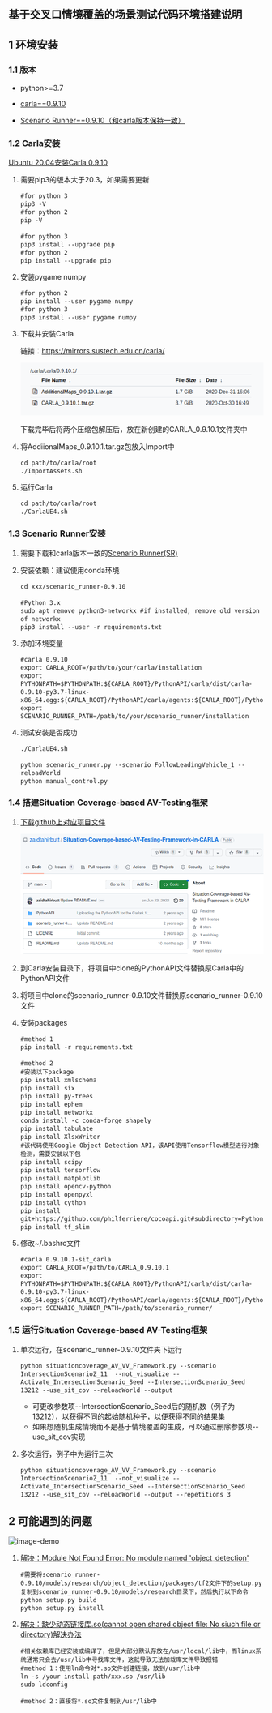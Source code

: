 ## 基于交叉口情境覆盖的场景测试代码环境搭建说明

## 1 环境安装

### 1.1 版本

- python>=3.7

- [carla==0.9.10](https://mirrors.sustech.edu.cn/carla/ )
- [Scenario Runner==0.9.10（和carla版本保持一致）](https://link.zhihu.com/?target=https%3A//github.com/carla-simulator/scenario_runner/releases)

### 1.2 Carla安装

[Ubuntu 20.04安装Carla 0.9.10](https://blog.csdn.net/weixin_43149506/article/details/126337966)

1. 需要pip3的版本大于20.3，如果需要更新

   ```shell
   #for python 3
   pip3 -V
   #for python 2
   pip -V
   
   #for python 3
   pip3 install --upgrade pip
   #for python 2
   pip install --upgrade pip
   ```

2. 安装pygame numpy

   ```shell
   #for python 2
   pip install --user pygame numpy
   #for python 3
   pip3 install --user pygame numpy
   ```

3. 下载并安装Carla

   链接：https://mirrors.sustech.edu.cn/carla/

   ![image-20230410143344448](http://github.com/initiative416/SituationCoverageTest/raw/main/image-20230410143344448.png)

   下载完毕后将两个压缩包解压后，放在新创建的CARLA_0.9.10.1文件夹中

4. 将AddiionalMaps_0.9.10.1.tar.gz包放入Import中

   ```shell
   cd path/to/carla/root
   ./ImportAssets.sh
   ```

5. 运行Carla

   ```shell
   cd path/to/carla/root
   ./CarlaUE4.sh
   ```

### 1.3 Scenario Runner安装

1. 需要下载和carla版本一致的[Scenario Runner(SR)](https://link.zhihu.com/?target=https%3A//github.com/carla-simulator/scenario_runner/releases)

2. 安装依赖：建议使用conda环境

   ```shell
   cd xxx/scenario_runner-0.9.10
   
   #Python 3.x
   sudo apt remove python3-networkx #if installed, remove old version of networkx
   pip3 install --user -r requirements.txt
   ```

3. 添加环境变量

   ```shell
   #carla 0.9.10
   export CARLA_ROOT=/path/to/your/carla/installation
   export PYTHONPATH=$PYTHONPATH:${CARLA_ROOT}/PythonAPI/carla/dist/carla-0.9.10-py3.7-linux-x86_64.egg:${CARLA_ROOT}/PythonAPI/carla/agents:${CARLA_ROOT}/PythonAPI/carla
   export SCENARIO_RUNNER_PATH=/path/to/your/scenario_runner/installation
   ```

4. 测试安装是否成功

   ```shell
   ./CarlaUE4.sh
   
   python scenario_runner.py --scenario FollowLeadingVehicle_1 --reloadWorld
   python manual_control.py
   ```

### 1.4 搭建Situation Coverage-based AV-Testing框架

1. [下载github上对应项目文件](https://github.com/zaidtahirbutt/Situation-Coverage-based-AV-Testing-Framework-in-CARLA)

   ![image-20230410144902547](http://github.com/initiative416/SituationCoverageTest/raw/main/image-20230410144902547.png)

2. 到Carla安装目录下，将项目中clone的PythonAPI文件替换原Carla中的PythonAPI文件

3. 将项目中clone的scenario_runner-0.9.10文件替换原scenario_runner-0.9.10文件

4. 安装packages

   ```shell
   #method 1
   pip install -r requirements.txt
   
   #method 2
   #安装以下package
   pip install xmlschema
   pip install six
   pip install py-trees
   pip install ephem
   pip install networkx
   conda install -c conda-forge shapely
   pip install tabulate
   pip install XlsxWriter
   #该代码使用Google Object Detection API，该API使用Tensorflow模型进行对象检测，需要安装以下包
   pip install scipy
   pip install tensorflow
   pip install matplotlib
   pip install opencv-python
   pip install openpyxl
   pip install cython
   pip install git+https://github.com/philferriere/cocoapi.git#subdirectory=PythonAPI
   pip install tf_slim
   ```

5. 修改~/.bashrc文件

   ```shell
   #carla 0.9.10.1-sit_carla
   export CARLA_ROOT=/path/to/CARLA_0.9.10.1
   export PYTHONPATH=$PYTHONPATH:${CARLA_ROOT}/PythonAPI/carla/dist/carla-0.9.10-py3.7-linux-x86_64.egg:${CARLA_ROOT}/PythonAPI/carla/agents:${CARLA_ROOT}/PythonAPI/carla:/path/to/scenario_runner/models:/path/to/scenario_runner/models/research:/path/to/scenario_runner/models/research/slim:${CARLA_ROOT}/PythonAPI
   export SCENARIO_RUNNER_PATH=/path/to/scenario_runner/
   ```

### 1.5 运行Situation Coverage-based AV-Testing框架

1. 单次运行，在scenario_runner-0.9.10文件夹下运行

   ```shell
   python situationcoverage_AV_VV_Framework.py --scenario IntersectionScenarioZ_11  --not_visualize --Activate_IntersectionScenario_Seed --IntersectionScenario_Seed 13212 --use_sit_cov --reloadWorld --output
   ```

   - 可更改参数项--IntersectionScenario_Seed后的随机数（例子为13212），以获得不同的起始随机种子，以便获得不同的结果集
   - 如果想随机生成情境而不是基于情境覆盖的生成，可以通过删除参数项--use_sit_cov实现

2. 多次运行，例子中为运行三次

   ```shell
   python situationcoverage_AV_VV_Framework.py --scenario IntersectionScenarioZ_11  --not_visualize --Activate_IntersectionScenario_Seed --IntersectionScenario_Seed 13212 --use_sit_cov --reloadWorld --output --repetitions 3
   ```

## 2 可能遇到的问题

![image-demo](https://user-images.githubusercontent.com/25262332/147320344-826c573b-4016-4d0a-b0fa-434f76c82040.png)

1. [解决：Module Not Found Error: No module named 'object_detection'](https://blog.csdn.net/liubing8609/article/details/115264592)

   ```shell
   #需要将scenario_runner-0.9.10/models/research/object_detection/packages/tf2文件下的setup.py复制到scenario_runner-0.9.10/models/research目录下，然后执行以下命令
   python setup.py build
   python setup.py install
   ```

2. [解决：缺少动态链接库.so(cannot open shared object file: No siuch file or directory)解决办法](https://blog.csdn.net/Kena_M/article/details/108349698)

   ```shell
   #相关依赖库已经安装或编译了，但是大部分默认存放在/usr/local/lib中，而linux系统通常只会去/usr/lib中寻找库文件，这就导致无法加载库文件导致报错
   #method 1：使用ln命令对*.so文件创建链接，放到/usr/lib中
   ln -s /your install path/xxx.so /usr/lib
   sudo ldconfig
   
   #method 2：直接将*.so文件复制到/usr/lib中
   ```

